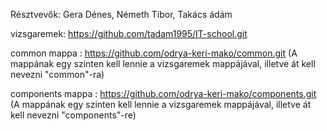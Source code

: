 Résztvevők: Gera Dénes, Németh Tibor, Takács ádám

vizsgaremek: https://github.com/tadam1995/IT-school.git

common mappa : https://github.com/odrya-keri-mako/common.git (A mappának egy szinten kell lennie a vizsgaremek mappájával, illetve át kell nevezni "common"-ra)

components mappa : https://github.com/odrya-keri-mako/components.git (A mappának egy szinten kell lennie a vizsgaremek mappájával, illetve át kell nevezni "components"-re)

